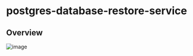 # postgres-database-restore-service
## Overview
![image](https://user-images.githubusercontent.com/71131016/151153077-7ed11a50-2060-4aed-ace0-d776a9b83951.png)

